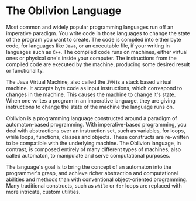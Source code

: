 The Oblivion Language
=======

Most common and widely popular programming languages run off an imperative paradigm. You write code in those languages to change the state of the program you want to create. The code is compiled into either byte code, for languages like `Java`, or an executable file, if your writing in languages such as `C++`. The compiled code runs on machines, either virtual ones or physical one's inside your computer. The instructions from the compiled code are executed by the machine, producing some desired result or functionality.

The Java Virtual Machine, also called the `JVM` is a stack based virtual machine. It accepts byte code as input instructions, which correspond to changes in the machine. This causes the machine to change it's state. When one writes a program in an imperative language, they are giving instructions to change the state of the machine the language runs on.

Oblivion is a programming language constructed around a paradigm of automaton-based programming. With imperative-based programming, you deal with abstractions over an instruction set, such as variables, for loops, while loops, functions, classes and objects. These constructs are re-written to be compatible with the underlying machine. The Oblivion language, in contrast, is composed entirely of many different types of machines, also called automaton, to manipulate and serve computational purposes. 

The language's goal is to bring the concept of an automaton into the programmer's grasp, and achieve richer abstraction and computational abilities and methods than with conventional object-oriented programming. Many traditional constructs, such as `while` or `for` loops are replaced with more intricate, custom utilities. 


